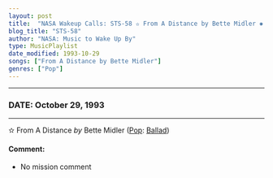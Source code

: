 ```yaml
---
layout: post
title:  "NASA Wakeup Calls: STS-58 ✫ From A Distance by Bette Midler ✺ October 29, 1993"
blog_title: "STS-58"
author: "NASA: Music to Wake Up By"
type: MusicPlaylist
date_modified: 1993-10-29
songs: ["From A Distance by Bette Midler"]
genres: ["Pop"]
---
```


----
### DATE: October 29, 1993
----
✫ From A Distance *by* Bette Midler ([Pop](https://www.discogs.com/genre/Pop): [Ballad](https://www.discogs.com/style/Ballad)) <a target="blank_" href="https://www.discogs.com/Bette-Midler-From-A-Distance/master/103135">
    <i class="fas fa-compact-disc"
       title="Discogs entry for this song"
       alt="Discogs entry for this song"
       style="font-size: 1.1em;"></i></a>
    

#### Comment:
* No mission comment



<br/>
<center>
	<a target="_blank"
	   href="https://twitter.com/intent/tweet?hashtags=Space,NASA,Playlist,NASAWakeupCalls,SpaceProgram&text=🚀 {{ page.author}}, {{ page.title }}. {{ site.url }}{{ page.url }}&via=nasawakeupcalls"><i class="fab fa-twitter" title="Tweet this page" alt="Tweet this page" style="font-size: 1.3em;"></i></a>
	&nbsp; 	<i class="fas fa-user-astronaut" style="font-size: 1.5em;"></i> &nbsp;
    <a id="custom_amazon_link"
       type="amzn" search="#"
       category="popular music">
    <i class="fab fa-amazon" style="font-size: 1.3em;"></i></a>
</center>

<!-- Randomly resolve an individual entry from a song array -->
<script src="/assets/javascript/seedrandom.min.js"></script>
<script>
  var wake_me_up = ["From A Distance by Bette Midler"];
  var prng = new Math.seedrandom();
  function randomSong() {
    song = wake_me_up[Math.floor(Math.random() * wake_me_up.length)];
    var amazon_link = document.getElementById("custom_amazon_link");
    amazon_link.setAttribute("search", song);
  }
  window.onload = randomSong();
</script>
